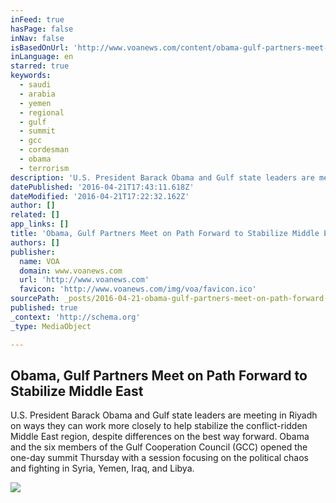 ```yaml
---
inFeed: true
hasPage: false
inNav: false
isBasedOnUrl: 'http://www.voanews.com/content/obama-gulf-partners-meet-on-path-forward-to-stabilize-middle-east/3295202.html'
inLanguage: en
starred: true
keywords:
  - saudi
  - arabia
  - yemen
  - regional
  - gulf
  - summit
  - gcc
  - cordesman
  - obama
  - terrorism
description: 'U.S. President Barack Obama and Gulf state leaders are meeting in Riyadh on ways they can work more closely to help stabilize the conflict-ridden Middle East region, despite differences on the best way forward. Obama and the six members of the Gulf Cooperation Council (GCC) opened the one-day summit Thursday with a session focusing on the political chaos and fighting in Syria, Yemen, Iraq, and Libya.'
datePublished: '2016-04-21T17:43:11.618Z'
dateModified: '2016-04-21T17:22:32.162Z'
author: []
related: []
app_links: []
title: 'Obama, Gulf Partners Meet on Path Forward to Stabilize Middle East'
authors: []
publisher:
  name: VOA
  domain: www.voanews.com
  url: 'http://www.voanews.com'
  favicon: 'http://www.voanews.com/img/voa/favicon.ico'
sourcePath: _posts/2016-04-21-obama-gulf-partners-meet-on-path-forward-to-stabilize-middl.md
published: true
_context: 'http://schema.org'
_type: MediaObject

---
```

<article style=""><h1>Obama, Gulf Partners Meet on Path Forward to Stabilize Middle East</h1><p>U.S. President Barack Obama and Gulf state leaders are meeting in Riyadh on ways they can work more closely to help stabilize the conflict-ridden Middle East region, despite differences on the best way forward. Obama and the six members of the Gulf Cooperation Council (GCC) opened the one-day summit Thursday with a session focusing on the political chaos and fighting in Syria, Yemen, Iraq, and Libya.</p><img src="http://gdb.voanews.com/A6046F01-5577-4281-AC6B-04B498ABB831_cx0_cy6_cw0_mw1024_mh1024_s.jpg" /></article>